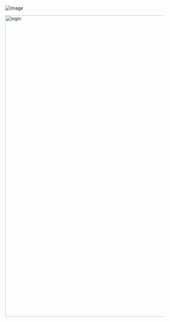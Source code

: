 # 
![image](https://github.com/user-attachments/assets/da72fd0c-f6b9-44b3-a34e-7dd0124b8baa)


 <img width="953" alt="login" src="https://github.com/user-attachments/assets/9a7a5c4d-b94f-4e7a-b34e-acf72d205ef1" />
 

